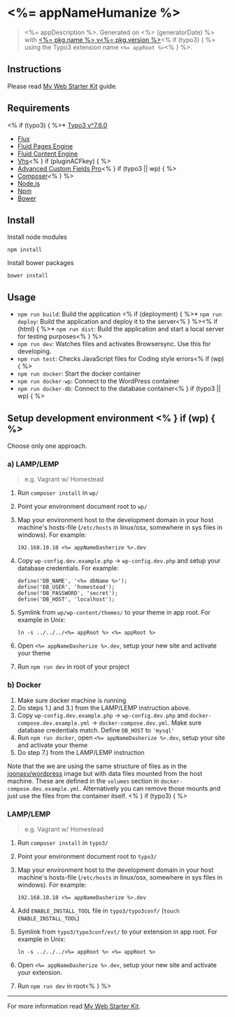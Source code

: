 # <%= appNameHumanize %>

> <%= appDescription %>. Generated on <%= (generatorDate) %> with [<%= pkg.name %> v<%= pkg.version %>](<%= (generatorRepository) %>)<% if (typo3) { %> using the Typo3 extension name `<%= appRoot %>`<% } %>.

## Instructions 

Please read [My Web Starter Kit](https://bitbucket.org/mediasignal/my-web-starter-kit) guide.

## Requirements
<% if (typo3) { %>* [Typo3 v^7.6.0](http://typo3.org)
* [Flux](http://typo3.org/extensions/repository/view/flux)
* [Fluid Pages Engine](http://typo3.org/extensions/repository/view/fluidpages)
* [Fluid Content Engine](http://typo3.org/extensions/repository/view/fluidcontent)
* [Vhs](http://typo3.org/extensions/repository/view/vhs)<% } if (pluginACFkey) { %>
* [Advanced Custom Fields Pro](http://www.advancedcustomfields.com/pro/)<% } if (typo3 || wp) { %>
* [Composer](https://getcomposer.org/)<% } %>
* [Node.js](http://nodejs.org/)
* [Npm](https://www.npmjs.org/)
* [Bower](http://bower.io/)

## Install

Install node modules
  
    npm install

Install bower packages
  
    bower install

## Usage

* `npm run build`: Build the application
<% if (deployment) { %>* `npm run deploy`: Build the application and deploy it to the server<% } %><% if (html) { %>* `npm run dist`: Build the application and start a local server for testing purposes<% } %>
* `npm run dev`: Watches files and activates Browsersync. Use this for developing.
* `npm run test`: Checks JavaScript files for Coding style errors<% if (wp) { %>
* `npm run docker`: Start the docker container
* `npm run docker-wp`: Connect to the WordPress container
* `npm run docker-db`: Connect to the database container<% } if (typo3 || wp) { %>

## Setup development environment <% } if (wp) { %>

Choose only one approach.

### a) LAMP/LEMP 

> e.g. Vagrant w/ Homestead 

1. Run `composer install` in `wp/`

2. Point your environment document root to `wp/` 

3. Map your environment host to the development domain in your host machine's hosts-file (`/etc/hosts` in linux/osx, somewhere in sys files in windows). For example:

    ```
    192.168.10.10 <%= appNameDasherize %>.dev
    ```

4. Copy `wp-config.dev.example.php` &rarr; `wp-config.dev.php` and setup your database credentials. For example:

    ```
    define('DB_NAME', '<%= dbName %>');
    define('DB_USER', 'homestead');
    define('DB_PASSWORD', 'secret');
    define('DB_HOST', 'localhost');
    ```

5. Symlink from `wp/wp-content/themes/` to your theme in app root. For example in Unix:

    ```
    ln -s ../../../<%= appRoot %> <%= appRoot %>
    ```

6. Open `<%= appNameDasherize %>.dev`, setup your new site and activate your theme

7. Run `npm run dev` in root of your project

### b) Docker 

1. Make sure docker machine is running
2. Do steps 1.) and 3.) from the LAMP/LEMP instruction above.
3. Copy `wp-config.dev.example.php` &rarr; `wp-config.dev.php` and `docker-compose.dev.example.yml` &rarr; `docker-compose.dev.yml`. Make sure database credentials match. Define `DB_HOST` to `'mysql'`
4. Run `npm run docker`, open `<%= appNameDasherize %>.dev`, setup your site and activate your theme
5. Do step 7.) from the LAMP/LEMP instruction
 
Note that the we are using the same structure of files as in the [joonasy/wordpress](https://github.com/joonasy/wordpress) image but with data files mounted from the host machine. These are defined in the `volumes` section in `docker-compose.dev.example.yml`. Alternatively you can remove those mounts and just use the files from the container itself. <% } if (typo3) { %> 
 
### LAMP/LEMP 

> e.g. Vagrant w/ Homestead 

1. Run `composer install` in `typo3/`

2. Point your environment document root to `typo3/` 

3. Map your environment host to the development domain in your host machine's hosts-file (`/etc/hosts` in linux/osx, somewhere in sys files in windows). For example:

    ```
    192.168.10.10 <%= appNameDasherize %>.dev
    ```

4. Add `ENABLE_INSTALL_TOOL` file in `typo3/typo3conf/` (`touch ENABLE_INSTALL_TOOL`)

5. Symlink from  `typo3/typo3conf/ext/` to your extension in app root. For example in Unix:

    ```
    ln -s ../../../<%= appRoot %> <%= appRoot %>
    ```

6. Open `<%= appNameDasherize %>.dev`, setup your new site and activate your extension.

7. Run `npm run dev` in root<% } %>

---

For more information read [My Web Starter Kit](https://bitbucket.org/mediasignal/my-web-starter-kit).
